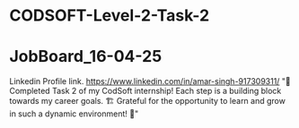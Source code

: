 # CODSOFT-Level-2-Task-2
# JobBoard_16-04-25
Linkedin Profile link. https://www.linkedin.com/in/amar-singh-917309311/
"🎊 Completed Task 2 of my CodSoft internship! Each step is a building block towards my career goals. 
🏗️ Grateful for the opportunity to learn and grow in such a dynamic environment! 💪"
